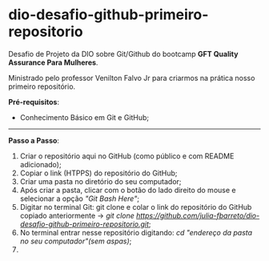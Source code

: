 # dio-desafio-github-primeiro-repositorio
Desafio de Projeto da DIO sobre Git/Github do bootcamp **GFT Quality Assurance Para Mulheres**.

Ministrado pelo professor Venilton Falvo Jr para criarmos na prática nosso primeiro repositório.

**Pré-requisitos**:

  - Conhecimento Básico em Git e GitHub;
  _________________________________________________________________________
  
  **Passo a Passo**:
  1. Criar o repositório aqui no GitHub (como público e com README adicionado);
  2. Copiar o link (HTPPS) do repositório do GitHub;
  3. Criar uma pasta no diretório do seu computador;
  4. Após criar a pasta, clicar com o botão do lado direito do mouse e selecionar a opção *"Git Bash Here"*;
  5. Digitar no terminal Git: git clone e colar o link do repositório do GitHub copiado anteriormente -> *git clone https://github.com/julia-fbarreto/dio-desafio-github-primeiro-repositorio.git*;
  6. No terminal entrar nesse repositório digitando: *cd "endereço da pasta no seu computador"(sem aspas)*;
  7.
